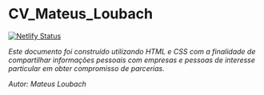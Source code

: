 # CV_Mateus_Loubach

[![Netlify Status](https://api.netlify.com/api/v1/badges/664b2262-8483-458d-9bb1-9c0ffe3e9f57/deploy-status)](https://app.netlify.com/sites/mateusloubach/deploys)

*Este documento foi construído utilizando HTML e CSS com a finalidade de compartilhar informações pessoais com empresas e pessoas de interesse particular em obter compromisso de parcerias.*

*Autor: Mateus Loubach*
